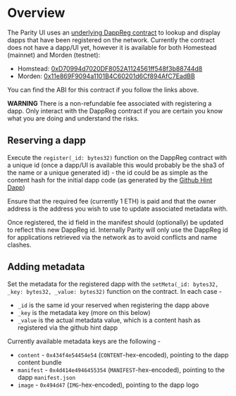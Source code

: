 # Overview

The Parity UI uses an [underlying DappReg contract](https://github.com/ethcore/contracts/blob/master/DappReg.sol) to lookup and display dapps that have been registered on the network. Currently the contract does not have a dapp/UI yet, however it is available for both Homestead (mainnet) and Morden (testnet):

* Homstead: [0xD70994d7020DF8052A1124561ff548f3b88744d8](https://etherscan.io/address/0xD70994d7020DF8052A1124561ff548f3b88744d8#code)
* Morden: [0x11e869F9094a1101B4C60201d6Cf894AfC7EadBB](https://testnet.etherscan.io/address/0x11e869F9094a1101B4C60201d6Cf894AfC7EadBB)

You can find the ABI for this contract if you follow the links above.

**WARNING** There is a non-refundable fee associated with registering a dapp. Only interact with the DappReg contract if you are certain you know what you are doing and understand the risks.

## Reserving a dapp

Execute the `register(_id: bytes32)` function on the DappReg contract with a unique id (once a dapp/UI is available this would probably be the sha3 of the name or a unique generated id) - the id could be as simple as the content hash for the initial dapp code (as generated by the [Github Hint Dapp](https://github.com/ethcore/parity/wiki/Parity-github-hint))

Ensure that the required fee (currently 1 ETH) is paid and that the owner address is the address you wish to use to update associated metadata with.

Once registered, the id field in the manifest should (optionally) be updated to reflect this new DappReg id. Internally Parity will only use the DappReg id for applications retrieved via the network as to avoid conflicts and name clashes.

## Adding metadata

Set the metadata for the registered dapp with the `setMeta(_id: bytes32, _key: bytes32, _value: bytes32)` function on the contract. In each case -

- `_id` is the same id your reserved when registering the dapp above
- `_key` is the metadata key (more on this below)
- `_value` is the actual metadata value, which is a content hash as registered via the github hint dapp

Currently available metadata keys are the following -

- `content` - `0x434f4e54454e54` (`CONTENT`-hex-encoded), pointing to the dapp content bundle
- `manifest` - `0x4d414e4946455354` (`MANIFEST`-hex-encoded), pointing to the dapp `manifest.json`
- `image` - `0x494d47` (`IMG`-hex-encoded), pointing to the dapp logo